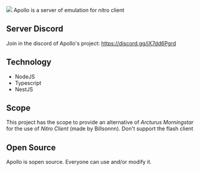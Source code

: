 <img src="https://i.imgur.com/4aP9kFW.jpeg"/>
Apollo is a server of emulation for nitro client

## Server Discord
Join in the discord of Apollo's project: https://discord.gg/jX7dd6Pgrd

## Technology
- NodeJS
- Typescript
- NestJS

## Scope
This project has the scope to provide an alternative of *Arcturus Morningstar* for the use of *Nitro Client* (made by Billsonnn). Don't support the flash client

## Open Source
Apollo is sopen source. Everyone can use and/or modify it.